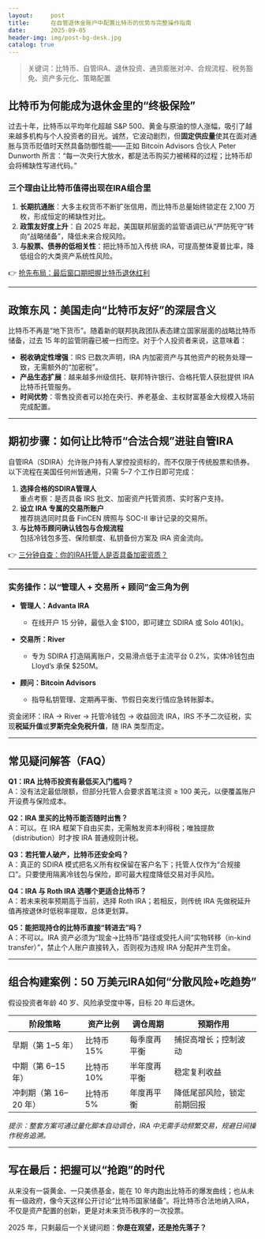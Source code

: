 ```yaml
---
layout:     post
title:      在自管退休金账户中配置比特币的优势与完整操作指南
date:       2025-09-05
header-img: img/post-bg-desk.jpg
catalog: true
---
```


> 关键词：比特币、自管IRA、退休投资、通货膨胀对冲、合规流程、税务豁免、资产多元化、策略配置

## 比特币为何能成为退休金里的“终极保险”

过去十年，比特币以平均年化超越 S&P 500、黄金与原油的惊人涨幅，吸引了越来越多机构与个人投资者的目光。诚然，它波动剧烈，但**固定供应量**使其在面对通胀与货币贬值时天然具备防御性能——正如 Bitcoin Advisors 合伙人 Peter Dunworth 所言：“每一次央行大放水，都是法币购买力被稀释的过程；比特币却会将稀缺性写进代码。”

### 三个理由让比特币值得出现在IRA组合里

1. **长期抗通胀**：大多主权货币不断扩张信用，而比特币总量始终锁定在 2,100 万枚，形成恒定的稀缺性对比。  
2. **政策友好度上升**：自 2025 年起，美国联邦层面的监管语调已从“严防死守”转向“战略储备”，降低未来合规风险。  
3. **与股票、债券的低相关性**：把比特币加入传统 IRA，可提高整体夏普比率，降低组合的大类资产系统性风险。

👉 [抢先布局：最后窗口期把握比特币退休红利](https://okxdog.com/)

---

## 政策东风：美国走向“比特币友好”的深层含义

比特币不再是“地下货币”。随着新的联邦执政团队表态建立国家层面的战略比特币储备，过去 15 年的监管阴霾已被一扫而空。对于个人投资者来说，这意味着：

- **税收确定性增强**：IRS 已数次声明，IRA 内加密资产与其他资产的税务处理一致，无需额外的“加密税”。  
- **产品生态扩展**：越来越多州级信托、联邦特许银行、合格托管人获批提供 IRA 比特币托管服务。  
- **时间优势**：零售投资者可以抢在央行、养老基金、主权财富基金大规模入场前完成配置。

---

## 期初步骤：如何让比特币“合法合规”进驻自管IRA

自管IRA（SDIRA）允许账户持有人掌控投资标的，而不仅限于传统股票和债券。以下流程在美国任何州皆通用，只需 5–7 个工作日即可完成：

1. **选择合格的SDIRA管理人**  
   重点考察：是否具备 IRS 批文、加密资产托管资质、实时客户支持。  
2. **设立 IRA 专属的交易所账户**  
   推荐挑选同时具备 FinCEN 牌照与 SOC-II 审计记录的交易所。  
3. **与比特币顾问确认钱包与合规流程**  
   包括冷钱包多签、保险额度、私钥备份方案及 IRA 资金流向。

👉 [三分钟自查：你的IRA托管人是否具备加密资质？](https://okxdog.com/)

---

### 实务操作：以“管理人 + 交易所 + 顾问”金三角为例

- **管理人：Advanta IRA**  
  * 在线开户 15 分钟，最低入金 $100，即可建立 SDIRA 或 Solo 401(k)。

- **交易所：River**  
  * 专为 SDIRA 打造隔离账户，交易滑点低于主流平台 0.2%，实体冷钱包由 Lloyd’s 承保 $250M。

- **顾问：Bitcoin Advisors**  
  * 指导私钥管理、定期再平衡、节假日突发行情应急转账脚本。

资金闭环：IRA → River → 托管冷钱包 → 收益回流 IRA，IRS 不予二次征税，实现**税延升值**或**罗斯完全免税升值**，随 IRA 类型而定。

---

## 常见疑问解答（FAQ）

**Q1：IRA 比特币投资有最低买入门槛吗？**  
A：没有法定最低限额，但部分托管人会要求首笔注资 ≥ 100 美元，以便覆盖账户开设费与保险成本。

**Q2：IRA 里买的比特币能否随时出售？**  
A：可以。在 IRA 框架下自由买卖，无需触发资本利得税；唯独提款（distribution）时才按 IRA 普通规则计税。

**Q3：若托管人破产，比特币还安全吗？**  
A：真正的 SDIRA 模式把名义所有权保留在客户名下；托管人仅作为“合规接口”。只要使用隔离冷钱包与保险，即可最大程度降低交易对手风险。

**Q4：IRA 与 Roth IRA 选哪个更适合比特币？**  
A：若未来税率预期高于当前，选择 Roth IRA；若相反，则传统 IRA 先做税延升值再按退休时低税率提取，总体更划算。

**Q5：能把现持仓的比特币直接“转进去”吗？**  
A：不可以。IRA 资产必须为“现金→比特币”路径或受托人间“实物转移（in-kind transfer）”，禁止个人账户直接转入，否则视为违规 IRA 分配并产生罚金。

---

## 组合构建案例：50 万美元IRA如何“分散风险+吃趋势”

假设投资者年龄 40 岁、风险承受度中等，目标 20 年后退休。

| 阶段策略                      | 资产比例          | 调仓周期       | 预期作用                  |
|-----------------------------|-----------------|----------------|-------------------------|
| 早期（第 1–5 年）            | 比特币 15%       | 每季度再平衡    | 捕捉高增长；控制波动        |
| 中期（第 6–15 年）           | 比特币 10%       | 半年度再平衡    | 稳定复利收益                  |
| 冲刺期（第 16–20 年）        | 比特币 5%        | 年度再平衡      | 降低尾部风险，锁定前期回报       |

*提示：整套方案可通过量化脚本自动调仓，IRA 中无需手动频繁交易，规避日间操作税务追溯。*

---

## 写在最后：把握可以“抢跑”的时代

从来没有一袋黄金、一只美债基金，能在 10 年内跑出比特币的爆发曲线；也从未有一级政府，像今天这样公开讨论“比特币国家储备”。将比特币合法地纳入IRA，不仅是资产配置的创新，更是对未来货币秩序的一次投票。

2025 年，只剩最后一个关键问题：**你是在观望，还是抢先落子？**